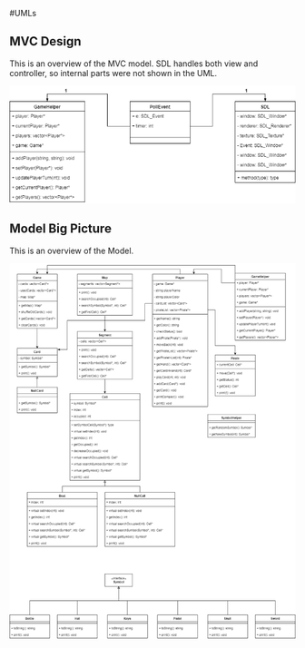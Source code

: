 #UMLs

## MVC Design

This is an overview of the MVC model. SDL handles both view and controller, so internal parts were not shown in the UML.

![MVC UML](doc/mvc.png)

## Model Big Picture

This is an overview of the Model.

![Model UML](doc/uml.png)

